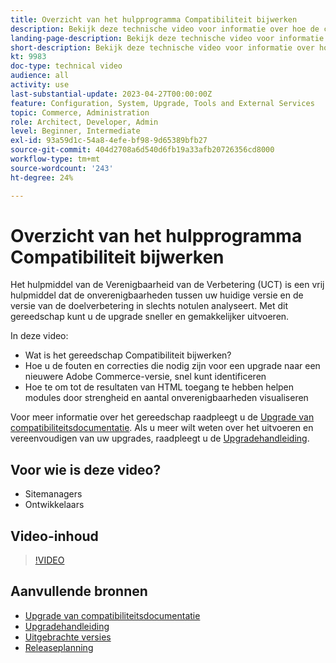 ```yaml
---
title: Overzicht van het hulpprogramma Compatibiliteit bijwerken
description: Bekijk deze technische video voor informatie over hoe de compatibiliteitstool voor upgrades uw volgende upgrade eenvoudiger, goedkoper en sneller kan maken.
landing-page-description: Bekijk deze technische video voor informatie over hoe de compatibiliteitstool voor upgrades uw volgende upgrade eenvoudiger, goedkoper en sneller kan maken.
short-description: Bekijk deze technische video voor informatie over hoe de compatibiliteitstool voor upgrades uw volgende upgrade eenvoudiger, goedkoper en sneller kan maken.
kt: 9983
doc-type: technical video
audience: all
activity: use
last-substantial-update: 2023-04-27T00:00:00Z
feature: Configuration, System, Upgrade, Tools and External Services
topic: Commerce, Administration
role: Architect, Developer, Admin
level: Beginner, Intermediate
exl-id: 93a59d1c-54a8-4efe-bf98-9d65389bfb27
source-git-commit: 404d2708a6d540d6fb19a33afb20726356cd8000
workflow-type: tm+mt
source-wordcount: '243'
ht-degree: 24%

---
```


# Overzicht van het hulpprogramma Compatibiliteit bijwerken

Het hulpmiddel van de Verenigbaarheid van de Verbetering (UCT) is een vrij hulpmiddel dat de onverenigbaarheden tussen uw huidige versie en de versie van de doelverbetering in slechts notulen analyseert. Met dit gereedschap kunt u de upgrade sneller en gemakkelijker uitvoeren.

In deze video:

- Wat is het gereedschap Compatibiliteit bijwerken?
- Hoe u de fouten en correcties die nodig zijn voor een upgrade naar een nieuwere Adobe Commerce-versie, snel kunt identificeren
- Hoe te om tot de resultaten van HTML toegang te hebben helpen modules door strengheid en aantal onverenigbaarheden visualiseren

Voor meer informatie over het gereedschap raadpleegt u de [Upgrade van compatibiliteitsdocumentatie](https://experienceleague.adobe.com/docs/commerce-operations/upgrade-guide/upgrade-compatibility-tool/overview.html?lang=en). Als u meer wilt weten over het uitvoeren en vereenvoudigen van uw upgrades, raadpleegt u de [Upgradehandleiding](https://experienceleague.adobe.com/docs/commerce-operations/upgrade-guide/overview.html).

## Voor wie is deze video?

- Sitemanagers
- Ontwikkelaars

## Video-inhoud

>[!VIDEO](https://video.tv.adobe.com/v/341245?quality=12&learn=on)

## Aanvullende bronnen

- [Upgrade van compatibiliteitsdocumentatie](https://experienceleague.adobe.com/docs/commerce-operations/upgrade-guide/upgrade-compatibility-tool/overview.html?lang=en)
- [Upgradehandleiding](https://experienceleague.adobe.com/docs/commerce-operations/upgrade-guide/overview.html)
- [Uitgebrachte versies](https://experienceleague.adobe.com/docs/commerce-operations/release/versions.html)
- [Releaseplanning](https://experienceleague.adobe.com/docs/commerce-operations/release/planning/schedule.html)
